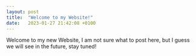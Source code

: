 ```yaml
---
layout: post
title:  "Welcome to my Website!"
date:   2023-01-27 21:42:08 +0100
---
```

Welcome to my new Website, I am not sure what to post here, but I guess we will see in the future, stay tuned!
